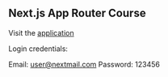 ## Next.js App Router Course

Visit the [application](https://next-tutorial-l21j.vercel.app/)

Login credentials:

Email: user@nextmail.com
Password: 123456
